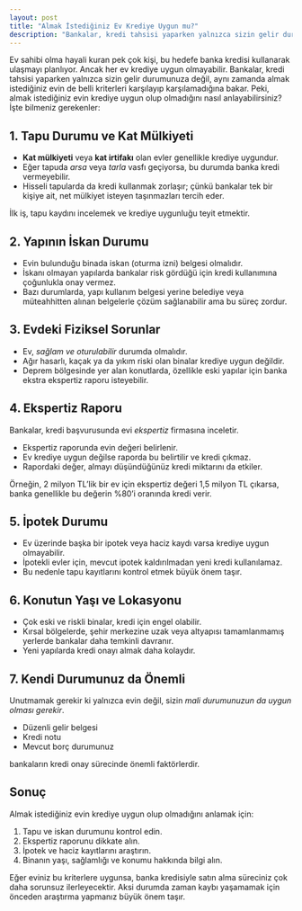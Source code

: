 ```yaml
---
layout: post
title: "Almak İstediğiniz Ev Krediye Uygun mu?"
description: "Bankalar, kredi tahsisi yaparken yalnızca sizin gelir durumunuza değil, aynı zamanda almak istediğiniz evin de belli kriterleri karşılayıp karşılamadığına bakar."
---
```


Ev sahibi olma hayali kuran pek çok kişi, bu hedefe banka kredisi kullanarak ulaşmayı planlıyor. Ancak her ev krediye uygun olmayabilir. Bankalar, kredi tahsisi yaparken yalnızca sizin gelir durumunuza değil, aynı zamanda almak istediğiniz evin de belli kriterleri karşılayıp karşılamadığına bakar. Peki, almak istediğiniz evin krediye uygun olup olmadığını nasıl anlayabilirsiniz? İşte bilmeniz gerekenler:

## 1. Tapu Durumu ve Kat Mülkiyeti

- **Kat mülkiyeti** veya **kat irtifakı** olan evler genellikle krediye uygundur.
- Eğer tapuda *arsa* veya *tarla* vasfı geçiyorsa, bu durumda banka kredi vermeyebilir.
- Hisseli tapularda da kredi kullanmak zorlaşır; çünkü bankalar tek bir kişiye ait, net mülkiyet isteyen taşınmazları tercih eder.

İlk iş, tapu kaydını incelemek ve krediye uygunluğu teyit etmektir.

## 2. Yapının İskan Durumu

- Evin bulunduğu binada iskan (oturma izni) belgesi olmalıdır.
- İskanı olmayan yapılarda bankalar risk gördüğü için kredi kullanımına çoğunlukla onay vermez.
- Bazı durumlarda, yapı kullanım belgesi yerine belediye veya müteahhitten alınan belgelerle çözüm sağlanabilir ama bu süreç zordur.

## 3. Evdeki Fiziksel Sorunlar

- Ev, *sağlam ve oturulabilir* durumda olmalıdır.
- Ağır hasarlı, kaçak ya da yıkım riski olan binalar krediye uygun değildir.
- Deprem bölgesinde yer alan konutlarda, özellikle eski yapılar için banka ekstra ekspertiz raporu isteyebilir.

## 4. Ekspertiz Raporu

Bankalar, kredi başvurusunda evi *ekspertiz* firmasına inceletir.

- Ekspertiz raporunda evin değeri belirlenir.
- Ev krediye uygun değilse raporda bu belirtilir ve kredi çıkmaz.
- Rapordaki değer, almayı düşündüğünüz kredi miktarını da etkiler.

Örneğin, 2 milyon TL’lik bir ev için ekspertiz değeri 1,5 milyon TL çıkarsa, banka genellikle bu değerin %80’i oranında kredi verir.

## 5. İpotek Durumu

- Ev üzerinde başka bir ipotek veya haciz kaydı varsa krediye uygun olmayabilir.
- İpotekli evler için, mevcut ipotek kaldırılmadan yeni kredi kullanılamaz.
- Bu nedenle tapu kayıtlarını kontrol etmek büyük önem taşır.

## 6. Konutun Yaşı ve Lokasyonu

- Çok eski ve riskli binalar, kredi için engel olabilir.
- Kırsal bölgelerde, şehir merkezine uzak veya altyapısı tamamlanmamış yerlerde bankalar daha temkinli davranır.
- Yeni yapılarda kredi onayı almak daha kolaydır.

## 7. Kendi Durumunuz da Önemli

Unutmamak gerekir ki yalnızca evin değil, sizin *mali durumunuzun da uygun olması gerekir*.

- Düzenli gelir belgesi
- Kredi notu
- Mevcut borç durumunuz

bankaların kredi onay sürecinde önemli faktörlerdir.

## Sonuç

Almak istediğiniz evin krediye uygun olup olmadığını anlamak için:

1. Tapu ve iskan durumunu kontrol edin.
2. Ekspertiz raporunu dikkate alın.
3. İpotek ve haciz kayıtlarını araştırın.
4. Binanın yaşı, sağlamlığı ve konumu hakkında bilgi alın.

Eğer eviniz bu kriterlere uygunsa, banka kredisiyle satın alma süreciniz çok daha sorunsuz ilerleyecektir. Aksi durumda zaman kaybı yaşamamak için önceden araştırma yapmanız büyük önem taşır.